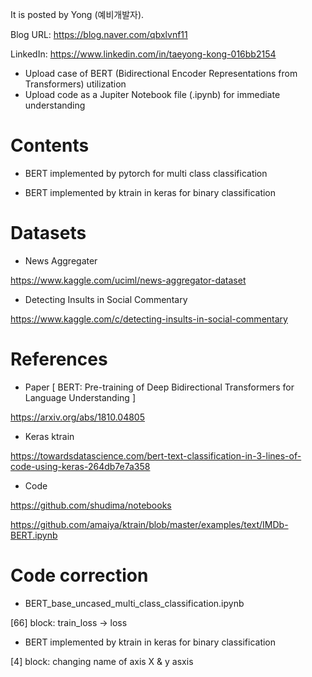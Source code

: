 
It is posted by Yong (예비개발자).

Blog URL: https://blog.naver.com/qbxlvnf11

LinkedIn: https://www.linkedin.com/in/taeyong-kong-016bb2154


- Upload case of BERT (Bidirectional Encoder Representations from Transformers) utilization
- Upload code as a Jupiter Notebook file (.ipynb) for immediate understanding


Contents
=============

- BERT implemented by pytorch for multi class classification

- BERT implemented by ktrain in keras for binary classification

Datasets
=============

- News Aggregater

https://www.kaggle.com/uciml/news-aggregator-dataset

- Detecting Insults in Social Commentary

https://www.kaggle.com/c/detecting-insults-in-social-commentary

References
=============

- Paper [ BERT: Pre-training of Deep Bidirectional Transformers for Language Understanding ]

https://arxiv.org/abs/1810.04805

- Keras ktrain

https://towardsdatascience.com/bert-text-classification-in-3-lines-of-code-using-keras-264db7e7a358

- Code

https://github.com/shudima/notebooks

https://github.com/amaiya/ktrain/blob/master/examples/text/IMDb-BERT.ipynb

Code correction
=============

- BERT_base_uncased_multi_class_classification.ipynb

[66] block: train_loss -> loss

- BERT implemented by ktrain in keras for binary classification

[4] block: changing name of axis X & y asxis
